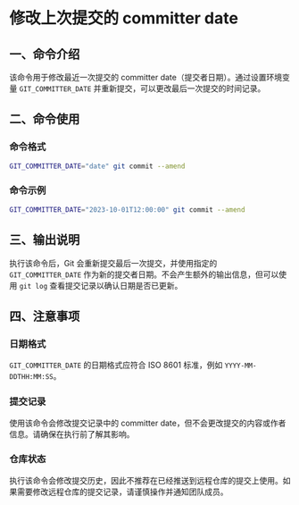 # 修改上次提交的 committer date

## 一、命令介绍

该命令用于修改最近一次提交的 committer date（提交者日期）。通过设置环境变量 `GIT_COMMITTER_DATE` 并重新提交，可以更改最后一次提交的时间记录。

## 二、命令使用

### 命令格式

```bash
GIT_COMMITTER_DATE="date" git commit --amend
```

### 命令示例

```bash
GIT_COMMITTER_DATE="2023-10-01T12:00:00" git commit --amend
```

## 三、输出说明

执行该命令后，Git 会重新提交最后一次提交，并使用指定的 `GIT_COMMITTER_DATE` 作为新的提交者日期。不会产生额外的输出信息，但可以使用 `git log` 查看提交记录以确认日期是否已更新。

## 四、注意事项

### 日期格式

`GIT_COMMITTER_DATE` 的日期格式应符合 ISO 8601 标准，例如 `YYYY-MM-DDTHH:MM:SS`。

### 提交记录

使用该命令会修改提交记录中的 committer date，但不会更改提交的内容或作者信息。请确保在执行前了解其影响。

### 仓库状态

执行该命令会修改提交历史，因此不推荐在已经推送到远程仓库的提交上使用。如果需要修改远程仓库的提交记录，请谨慎操作并通知团队成员。
